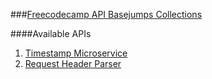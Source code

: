 ###[Freecodecamp API Basejumps Collections](https://fcc-api-basejumps.herokuapp.com/)

####Available APIs  
1. [Timestamp Microservice](https://fcc-api-basejumps.herokuapp.com/api/timestamp)
2. [Request Header Parser](https://fcc-api-basejumps.herokuapp.com/api/reqheadparse)